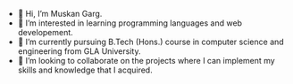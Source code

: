 - 👋 Hi, I’m Muskan Garg.
- 👀 I’m interested in learning programming languages and web developement.
- 🌱 I’m currently pursuing B.Tech (Hons.) course in computer science and engineering from GLA University.
- 💞️ I’m looking to collaborate on the projects where I can implement my skills and knowledge that I acquired.


<!---
muskangarg03/muskangarg03 is a ✨ special ✨ repository because its `README.md` (this file) appears on your GitHub profile.
You can click the Preview link to take a look at your changes.
--->
